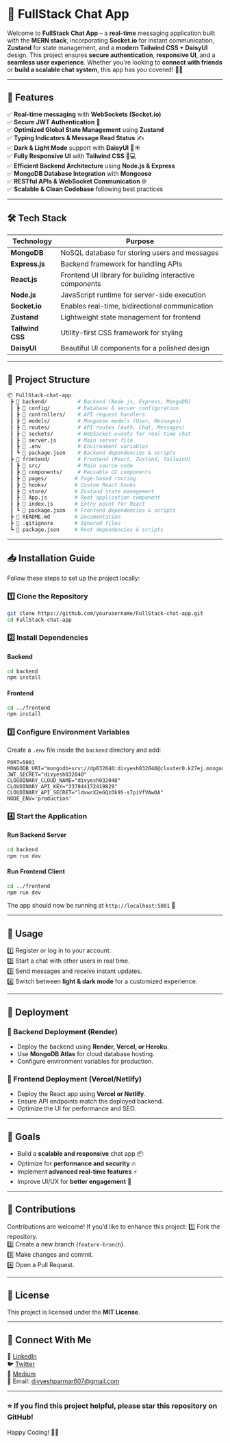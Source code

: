 
# 🚀 FullStack Chat App

Welcome to **FullStack Chat App** – a **real-time** messaging application built with the **MERN stack**, incorporating **Socket.io** for instant communication, **Zustand** for state management, and a **modern Tailwind CSS + DaisyUI** design. This project ensures **secure authentication**, **responsive UI**, and a **seamless user experience**. Whether you're looking to **connect with friends** or **build a scalable chat system**, this app has you covered! 💬🚀

---

## 📌 Features

✅ **Real-time messaging** with **WebSockets (Socket.io)**  
✅ **Secure JWT Authentication** 🔐  
✅ **Optimized Global State Management** using **Zustand**  
✅ **Typing Indicators & Message Read Status** ✍️  
✅ **Dark & Light Mode** support with **DaisyUI** 🌙☀️  
✅ **Fully Responsive UI** with **Tailwind CSS** 📱💻  
✅ **Efficient Backend Architecture** using **Node.js & Express**  
✅ **MongoDB Database Integration** with **Mongoose**  
✅ **RESTful APIs & WebSocket Communication** 🌐  
✅ **Scalable & Clean Codebase** following best practices  

---

## 🛠 Tech Stack

| Technology    | Purpose |
|--------------|---------|
| **MongoDB**  | NoSQL database for storing users and messages |
| **Express.js** | Backend framework for handling APIs |
| **React.js** | Frontend UI library for building interactive components |
| **Node.js**  | JavaScript runtime for server-side execution |
| **Socket.io** | Enables real-time, bidirectional communication |
| **Zustand**  | Lightweight state management for frontend |
| **Tailwind CSS** | Utility-first CSS framework for styling |
| **DaisyUI**  | Beautiful UI components for a polished design |

---

## 📂 Project Structure

```bash
📦 FullStack-chat-app
 ┣ 📂 backend/          # Backend (Node.js, Express, MongoDB)
 ┃ ┣ 📂 config/         # Database & server configuration
 ┃ ┣ 📂 controllers/    # API request handlers
 ┃ ┣ 📂 models/         # Mongoose models (User, Messages)
 ┃ ┣ 📂 routes/         # API routes (Auth, Chat, Messages)
 ┃ ┣ 📂 sockets/        # WebSocket events for real-time chat
 ┃ ┣ 📜 server.js       # Main server file
 ┃ ┣ 📜 .env            # Environment variables
 ┃ ┗ 📜 package.json    # Backend dependencies & scripts
 ┣ 📂 frontend/         # Frontend (React, Zustand, Tailwind)
 ┃ ┣ 📂 src/            # Main source code
 ┃ ┣ 📂 components/     # Reusable UI components
 ┃ ┣ 📂 pages/         # Page-based routing
 ┃ ┣ 📂 hooks/         # Custom React hooks
 ┃ ┣ 📂 store/         # Zustand state management
 ┃ ┣ 📜 App.js         # Root application component
 ┃ ┣ 📜 index.js       # Entry point for React
 ┃ ┗ 📜 package.json   # Frontend dependencies & scripts
 ┣ 📜 README.md        # Documentation
 ┣ 📜 .gitignore       # Ignored files
 ┗ 📜 package.json     # Root dependencies & scripts
```

---

## 📥 Installation Guide

Follow these steps to set up the project locally:

### 1️⃣ Clone the Repository
```bash
git clone https://github.com/yourusername/FullStack-chat-app.git
cd FullStack-chat-app
```

### 2️⃣ Install Dependencies
#### Backend
```bash
cd backend
npm install
```
#### Frontend
```bash
cd ../frontend
npm install
```

### 3️⃣ Configure Environment Variables
Create a `.env` file inside the `backend` directory and add:
```env
PORT=5001
MONGODB_URI="mongodb+srv://dp032040:divyesh032040@cluster0.k27ej.mongodb.net/chat_db"
JWT_SECRET="divyesh032040"
CLOUDINARY_CLOUD_NAME="divyesh032040"
CLOUDINARY_API_KEY="337844172419829"
CLOUDINARY_API_SECRET="ldvwrX2eGQzOk9S-s7piVfVAwOA"
NODE_ENV='production'
```

### 4️⃣ Start the Application
#### Run Backend Server
```bash
cd backend
npm run dev
```
#### Run Frontend Client
```bash
cd ../frontend
npm run dev
```
The app should now be running at `http://localhost:5001` 🎉

---

## 📖 Usage

1️⃣ Register or log in to your account.  
2️⃣ Start a chat with other users in real time.  
3️⃣ Send messages and receive instant updates.  
4️⃣ Switch between **light & dark mode** for a customized experience.  

---

## 🚀 Deployment

### 🔹 Backend Deployment (Render)
- Deploy the backend using **Render, Vercel, or Heroku**.
- Use **MongoDB Atlas** for cloud database hosting.
- Configure environment variables for production.

### 🔹 Frontend Deployment (Vercel/Netlify)
- Deploy the React app using **Vercel or Netlify**.
- Ensure API endpoints match the deployed backend.
- Optimize the UI for performance and SEO.

---

## 🎯 Goals

- Build a **scalable and responsive** chat app 📦  
- Optimize for **performance and security** 🔥  
- Implement **advanced real-time features** ⚡  
- Improve UI/UX for **better engagement** 🎨  

---

## 🤝 Contributions

Contributions are welcome! If you’d like to enhance this project:
1️⃣ Fork the repository.  
2️⃣ Create a new branch (`feature-branch`).  
3️⃣ Make changes and commit.  
4️⃣ Open a Pull Request.  

---

## 📄 License

This project is licensed under the **MIT License**.

---

## 📢 Connect With Me

💼 [LinkedIn](https://www.linkedin.com/in/divyesh-parmar-/)  
🐦 [Twitter](https://x.com/parmar_div45704)  
📑 [Medium](https://medium.com/@Divyesh032040)  
📧 Email: divyeshparmar607@gmail.com

---

### ⭐ If you find this project helpful, please **star this repository** on GitHub!

Happy Coding! 🚀🔥
```
